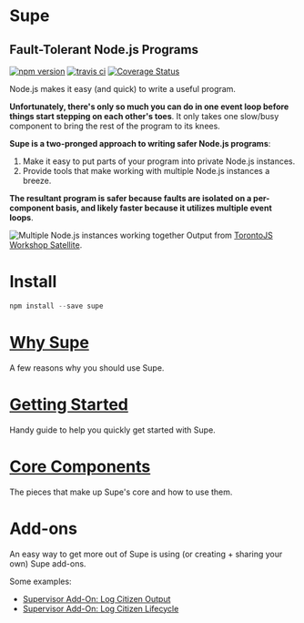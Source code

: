 # Supe
## Fault-Tolerant Node.js Programs

[![npm version](https://badge.fury.io/js/supe.svg)](https://badge.fury.io/js/supe) [![travis ci](https://travis-ci.org/Akamaozu/node-supe.svg?branch=master)](https://travis-ci.org/Akamaozu/node-supe) [![Coverage Status](https://coveralls.io/repos/github/Akamaozu/node-supe/badge.svg?branch=master)](https://coveralls.io/github/Akamaozu/node-supe?branch=master)

Node.js makes it easy (and quick) to write a useful program.

**Unfortunately, there's only so much you can do in one event loop before things start stepping on each other's toes**. It only takes one slow/busy component to bring the rest of the program to its knees.

**Supe is a two-pronged approach to writing safer Node.js programs**:
1. Make it easy to put parts of your program into private Node.js instances.
2. Provide tools that make working with multiple Node.js instances a breeze.

**The resultant program is safer because faults are isolated on a per-component basis, and likely faster because it utilizes multiple event loops**.

![Multiple Node.js instances working together](http://public.designbymobi.us/img/node-satellite-error.jpg)
Output from [TorontoJS Workshop Satellite](https://github.com/Akamaozu/workshop-satellite).

# Install
```js
npm install --save supe
```

# [Why Supe](docs/why.md)
A few reasons why you should use Supe.

# [Getting Started](docs/getting-started.md)
Handy guide to help you quickly get started with Supe.

# [Core Components](docs/core-components.md)
The pieces that make up Supe's core and how to use them.

# Add-ons
An easy way to get more out of Supe is using (or creating + sharing your own) Supe add-ons.

Some examples:
- [Supervisor Add-On: Log Citizen Output](https://github.com/Akamaozu/supe-addon-log-citizen-output)
- [Supervisor Add-On: Log Citizen Lifecycle](https://github.com/Akamaozu/supe-addon-log-citizen-lifecycle)
